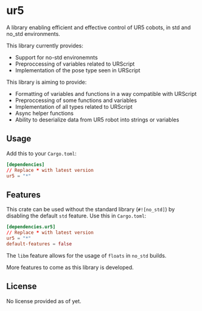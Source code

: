 # ur5

A library enabling efficient and effective control of UR5 cobots, in std and no_std environments.

This library currently provides:
* Support for no-std environemnts
* Preproccessing of variables related to URScript
* Implementation of the pose type seen in URScript

This library is aiming to provide:
* Formatting of variables and functions in a way compatible with URScript
* Preproccessing of some functions and variables
* Implementation of all types related to URScript
* Async helper functions
* Ability to deserialize data from UR5 robot into strings or variables

## Usage

Add this to your `Cargo.toml`:

```toml
[dependencies]
// Replace * with latest version
ur5 = "*"
```

## Features

This crate can be used without the standard library (`#![no_std]`) by disabling the default `std` feature. Use this in `Cargo.toml`:

```toml
[dependencies.ur5]
// Replace * with latest version
ur5 = "*"
default-features = false
```

The `libm` feature allows for the usage of `floats` in `no_std` builds.

More features to come as this library is developed.

## License

No license provided as of yet.